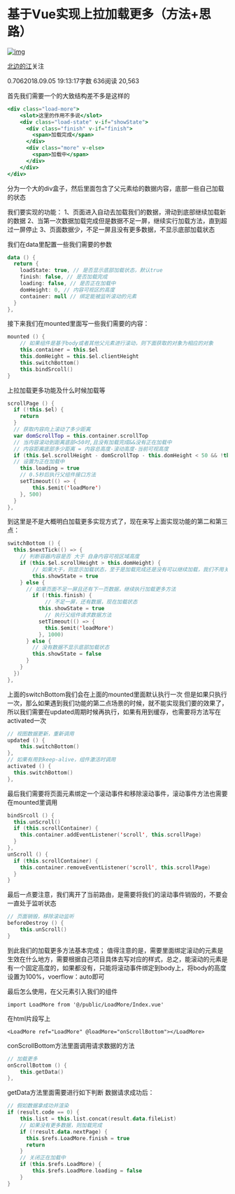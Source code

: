 # 基于Vue实现上拉加载更多（方法+思路）

[![img](https://cdn2.jianshu.io/assets/default_avatar/14-0651acff782e7a18653d7530d6b27661.jpg)](https://www.jianshu.com/u/f7a45f2d976c)

[北边的江](https://www.jianshu.com/u/f7a45f2d976c)关注

0.7062018.09.05 19:13:17字数 636阅读 20,563

首先我们需要一个的大致结构差不多是这样的



```jsx
<div class="load-more">
    <slot>这里的作用不多说</slot>
    <div class="load-state" v-if="showState">
      <div class="finish" v-if="finish">
        <span>加载完成</span>
      </div>
      <div class="more" v-else>
        <span>加载中</span>
      </div>
    </div>
</div>
```

分为一个大的div盒子，然后里面包含了父元素给的数据内容，底部一些自己加载的状态

我们要实现的功能：
1、页面进入自动去加载我们的数据，滑动到底部继续加载新的数据
2、当第一次数据加载完成但是数据不足一屏，继续实行加载方法，直到超过一屏停止
3、页面数据少，不足一屏且没有更多数据，不显示底部加载状态

我们在data里配置一些我们需要的参数



```kotlin
data () {
  return {
    loadState: true, // 是否显示底部加载状态，默认true
    finish: false, // 是否加载完成
    loading: false, // 是否正在加载中
    domHeight: 0, // 内容可视区的高度
    container: null // 绑定能被监听滚动的元素
  }
},
```

接下来我们在mounted里面写一些我们需要的内容：



```kotlin
mounted () {
    // 如果组件是基于body或者其他父元素进行滚动，则下面获取的对象为相应的对象
    this.container = this.$el
    this.domHeight = this.$el.clientHeight
    this.switchBottom()
    this.bindSrcoll()
}
```

上拉加载更多功能及什么时候加载等



```kotlin
scrollPage () {
  if (!this.$el) {
    return
  }
  // 获取内容向上滚动了多少距离
  var domScrollTop = this.container.scrollTop
  // 当内容滚动到距离底部<50时,且没有加载完成&&没有正在加载中
  // 内容距离底部多少距离 = 内容总高度-滚动高度-当前可视高度
  if (this.$el.scrollHeight - domScrollTop - this.domHeight < 50 && !this.loading && !this.finish) {
  // 设置为正在加载中
    this.loading = true
    // 0.5秒后执行父组件接口方法
    setTimeout(() => {
        this.$emit('loadMore')
    }, 500)
  }
},
```

到这里是不是大概明白加载更多实现方式了，现在来写上面实现功能的第二和第三点：



```kotlin
switchBottom () {
  this.$nextTick(() => {
    // 判断容器内容是否 大于 自身内容可视区域高度
    if (this.$el.scrollHeight > this.domHeight) {
        // 如果大于，则显示加载状态，至于是加载完成还是没有可以继续加载，我们不用关心，如果继续上滑有数据会执行方法的
        this.showState = true
    } else {
      // 如果页面不足一屏且还有下一页数据，继续执行加载更多方法
        if (!this.finish) {
            // 不足一屏，还有数据，现在加载状态
          this.showState = true
            // 执行父组件请求数据方法
          setTimeout(() => {
            this.$emit('loadMore')
          }, 1000)
      } else {
        // 没有数据不显示底部加载状态
        this.showState = false
      }
    }
  })
},
```

上面的switchBottom我们会在上面的mounted里面默认执行一次
但是如果只执行一次，那么如果遇到我们功能的第二点场景的时候，就不能实现我们要的效果了，所以我们需要在updated周期时候再执行，如果有用到缓存，也需要将方法写在activated一次



```kotlin
// 视图数据更新，重新调用
updated () {
    this.switchBottom()
},
// 如果有用到keep-alive，组件激活时调用
activated () {
  this.switchBottom()
},
```

最后我们需要将页面元素绑定一个滚动事件和移除滚动事件，滚动事件方法也需要在mounted里调用



```kotlin
bindSrcoll () {
  this.unScroll()
  if (this.scrollContainer) {
    this.container.addEventListener('scroll', this.scrollPage)
  }
},
unScroll () {
  if (this.scrollContainer) {
    this.container.removeEventListener('scroll', this.scrollPage)
  }
}
```

最后一点要注意，我们离开了当前路由，是需要将我们的滚动事件销毁的，不要会一直处于监听状态



```kotlin
// 页面销毁，移除滚动监听
beforeDestroy () {
    this.unScroll()
}
```

到此我们的加载更多方法基本完成；
值得注意的是，需要里面绑定滚动的元素是生效在什么地方，需要根据自己项目具体去写对应的样式，总之，能滚动的元素是有一个固定高度的，如果都没有，只能将滚动事件绑定到body上，将body的高度设置为100%，voerflow：auto即可

最后怎么使用，在父元素引入我们的组件

```
import LoadMore from '@/public/LoadMore/Index.vue'
```

在html片段写上

```
<LoadMore ref="LoadMore" @loadMore="onScrollBottom"></LoadMore>
```

conScrollBottom方法里面调用请求数据的方法



```kotlin
// 加载更多
onScrollBottom () {
    this.getData()
},
```

getData方法里面需要进行如下判断
数据请求成功后：



```kotlin
// 假如数据拿成功并渲染
if (result.code == 0) {
    this.list = this.list.concat(result.data.fileList)
    // 如果没有更多数据，则加载完成
    if (!result.data.nextPage) {
      this.$refs.LoadMore.finish = true
      return
    }
    // 关闭正在加载中
    if (this.$refs.LoadMore) {
        this.$refs.LoadMore.loading = false
    }
}
```